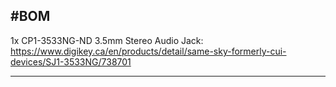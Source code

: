 #BOM
---
1x CP1-3533NG-ND 3.5mm Stereo Audio Jack: https://www.digikey.ca/en/products/detail/same-sky-formerly-cui-devices/SJ1-3533NG/738701

---
